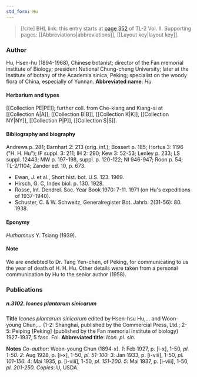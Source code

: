 ```yaml
---
std_form: Hu
---
```


> [!cite] BHL link: this entry starts at [page 352](https://www.biodiversitylibrary.org/page/33068594) of TL-2 Vol. II.
> Supporting pages: [[Abbreviations|abbreviations]], [[Layout key|layout key]].

### Author

Hu, Hsen-hu (1894-1968), Chinese botanist; director of the Fan memorial institute of Biology; president National Chung-cheng University; later at the Institute of botany of the Academia sinica, Peking; specialist on the woody flora of China, especially of Yunnan. 
**Abbreviated name**: *Hu*

#### Herbarium and types

[[Collection PE|PE]]; further coll. from Che-kiang and Kiang-si at [[Collection A|A]], [[Collection B|B]], [[Collection K|K]], [[Collection NY|NY]], [[Collection P|P]], [[Collection S|S]].

#### Bibliography and biography

Andrews p. 281; Barnhart 2: 213 (orig. inf.); Bossert p. 185; Hortus 3: 1196 ("H. H. Hu"); IF suppl. 3: 211; IH 2: 290; Kew 3: 52-53; Lenley p. 233; LS suppl. 12443; MW p. 197-198, suppl. p. 120-122; NI 946-947; Roon p. 54; TL-2/1104; Zander ed. 10, p. 673.
- Ewan, J. et al., Short hist. bot. U.S. 123. 1969.
- Hirsch, G. C, Index biol. p. 130. 1928.
- Rosse, Int. Dendrol. Soc. Year Book 1970: 7-11. 1971 (on Hu's expeditions of 1937-1940).
- Schuster, C. & W. Schweitz, Generalregister Bot. Jahrb. 2(31-56): 80. 1938.

#### Eponymy

*Huthamnus* Y. Tsiang (1939).

#### Note

We are endebted to Dr. Tang Yen-chen, of Peking, for communicating to us the year of death of H. H. Hu. Other details were taken from a personal communication by Hu to the senior author (1958).

### Publications

##### n.3102. Icones plantarum sinicarum

**Title**
*Icones plantarum sinicarum* edited by Hsen-hsu Hu,... and Woon-young Chun,... (1-2: Shanghai, published by the Commercial Press, Ltd.; 2-5: Peiping \[Peking\] (published by the Fan memorial institute of biology) 1927-1937, 5 fasc. Fol.
**Abbreviated title**: *Icon. pl. sin.*

**Notes**
*Co-author*: Woon-young Chun (1894-x).
*1*: Feb 1927, p. \[i-x\], 1-50, *pl. 1-50.*
*2*: Aug 1928, p. \[i-x\], 1-50, *pl. 51-100.*
*3*: Jan 1933, p. \[i-viii\], 1-50, *pl. 101-150.*
*4*: Mai 1935, p. \[i-viii\], 1-50, *pl. 151-200.*
*5*: Mai 1937, p. \[i-viii\], 1-50, *pl. 201-250.*
*Copies*: U, USDA.

